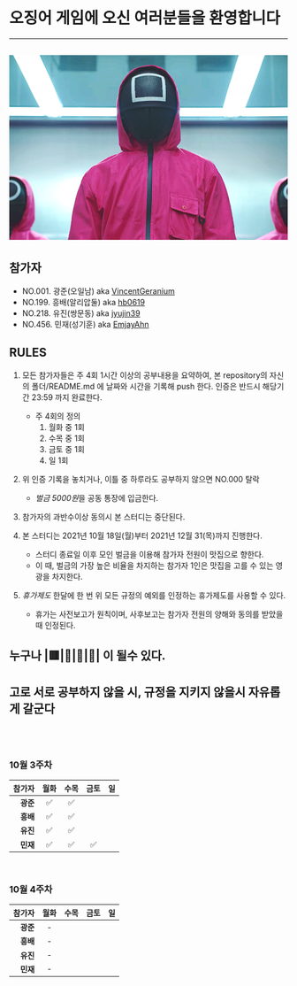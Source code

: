 # 오징어 게임에 오신 여러분들을 환영합니다
---
![Square](./square.jpg)
----

## 참가자
- NO.001. 광준(오일남) aka [VincentGeranium](https://github.com/VincentGeranium)
- NO.199. 흥배(알리압둘) aka [hb0619](https://github.com/HEUNG-BAE-LEE)
- NO.218. 유진(쌍문동) aka [jyujin39](https://github.com/jyujin39)
- NO.456. 민재(성기훈) aka [EmjayAhn](https://github.com/emjayahn)

## RULES
1. 모든 참가자들은 주 4회 1시간 이상의 공부내용을 요약하여, 본 repository의
   자신의 폴더/README.md 에 날짜와 시간을 기록해 push 한다. 인증은 반드시
   해당기간 23:59 까지 완료한다.

	- 주 4회의 정의
		1. 월화 중 1회
		2. 수목 중 1회
		3. 금토 중 1회
		4. 일 1회


2. 위 인증 기록을 놓치거나, 이틀 중 하루라도 공부하지 않으면 NO.000 탈락
	- *벌금 5000원*을 공동 통장에 입금한다.


3. 참가자의 과반수이상 동의시 본 스터디는 중단된다.

4. 본 스터디는 2021년 10월 18일(월)부터 2021년 12월 31(목)까지 진행한다.
	- 스터디 종료일 이후 모인 벌금을 이용해 참가자 전원이 맛집으로 향한다.
	- 이 때, 벌금의 가장 높은 비율을 차지하는 참가자 1인은 맛집을 고를 수 있는
	영광을 차지한다.

5. *휴가제도* 한달에 한 번 위 모든 규정의 예외를 인정하는 휴가제도를 사용할 수
   있다. 
	- 휴가는 사전보고가 원칙이며, 사후보고는 참가자 전원의 양해와 동의를 받았을
	때 인정된다.



## 누구나 |🟥|🔺|🔴|🦓| 이 될수 있다.
## 고로 서로 공부하지 않을 시, 규정을 지키지 않을시 자유롭게 갈군다

<br><br>

### 10월 3주차

|참가자|월화|수목|금토|일|
|---:|:---:|:---:|:---:|:---:|
|**광준**| ✅ | ✅ |  |  | 
|**흥배**| ✅ | ✅ |  |  |
|**유진**| ✅ | ✅ |  |  |
|**민재**| ✅ | ✅ | ✅ |  |

<br>

### 10월 4주차

|참가자|월화|수목|금토|일|
|---:|:---:|:---:|:---:|:---:|
|**광준**| - |  |  |  |
|**흥배**| - |  |  |  |
|**유진**| - |  |  |  |
|**민재**| - |  |  |  |
